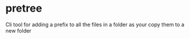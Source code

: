 # pretree
Cli tool for adding a prefix to all the files in a folder as your copy them to a new folder
